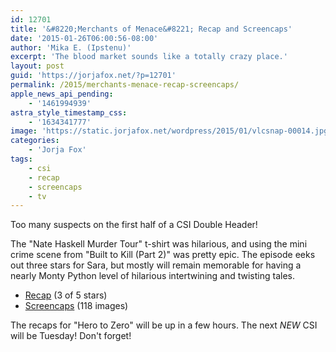```yaml
---
id: 12701
title: '&#8220;Merchants of Menace&#8221; Recap and Screencaps'
date: '2015-01-26T06:00:56-08:00'
author: 'Mika E. (Ipstenu)'
excerpt: 'The blood market sounds like a totally crazy place.'
layout: post
guid: 'https://jorjafox.net/?p=12701'
permalink: /2015/merchants-menace-recap-screencaps/
apple_news_api_pending:
    - '1461994939'
astra_style_timestamp_css:
    - '1634341777'
image: 'https://static.jorjafox.net/wordpress/2015/01/vlcsnap-00014.jpg'
categories:
    - 'Jorja Fox'
tags:
    - csi
    - recap
    - screencaps
    - tv
---
```


Too many suspects on the first half of a CSI Double Header!

The "Nate Haskell Murder Tour" t-shirt was hilarious, and using the mini crime scene from "Built to Kill (Part 2)" was pretty epic. The episode eeks out three stars for Sara, but mostly will remain memorable for having a nearly Monty Python level of hilarious intertwining and twisting tales.
<ul>
 	<li><a href="https://jorjafox.net/wiki/Merchants_of_Menace">Recap</a> (3 of 5 stars)</li>
 	<li><a href="https://jorjafox.net/gallery/tv/csi/season15/14-menace/">Screencaps</a> (118 images)</li>
</ul>
The recaps for "Hero to Zero" will be up in a few hours. The next <em>NEW</em> CSI will be Tuesday! Don't forget!